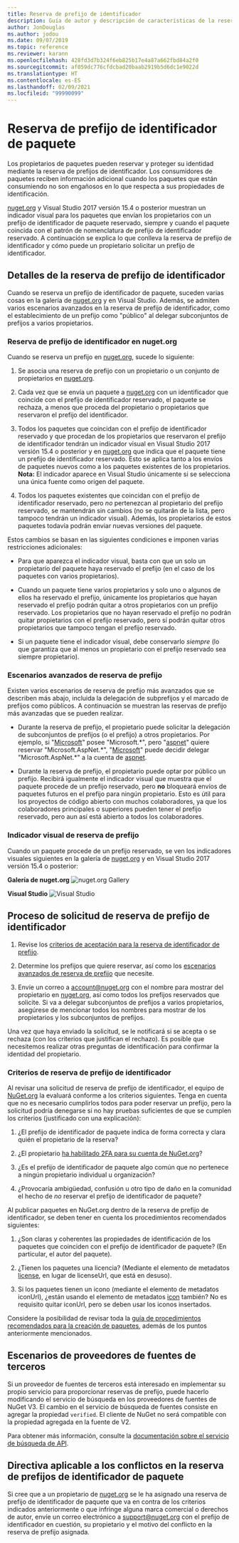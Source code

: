 ```yaml
---
title: Reserva de prefijo de identificador
description: Guía de autor y descripción de características de la reserva de prefijo de identificador de paquete.
author: JonDouglas
ms.author: jodou
ms.date: 09/07/2019
ms.topic: reference
ms.reviewer: karann
ms.openlocfilehash: 428fd3d7b324f6eb825b17e4a87a662fbd84a2f0
ms.sourcegitcommit: af059dc776cfdcbad20baab2919b5d6dc1e9022d
ms.translationtype: HT
ms.contentlocale: es-ES
ms.lasthandoff: 02/09/2021
ms.locfileid: "99990099"
---
```

# <a name="package-id-prefix-reservation"></a>Reserva de prefijo de identificador de paquete

Los propietarios de paquetes pueden reservar y proteger su identidad mediante la reserva de prefijos de identificador. Los consumidores de paquetes reciben información adicional cuando los paquetes que están consumiendo no son engañosos en lo que respecta a sus propiedades de identificación. 

[nuget.org](https://www.nuget.org/) y Visual Studio 2017 versión 15.4 o posterior muestran un indicador visual para los paquetes que envían los propietarios con un prefijo de identificador de paquete reservado, siempre y cuando el paquete coincida con el patrón de nomenclatura de prefijo de identificador reservado. A continuación se explica lo que conlleva la reserva de prefijo de identificador y cómo puede un propietario solicitar un prefijo de identificador.

## <a name="id-prefix-reservation-details"></a>Detalles de la reserva de prefijo de identificador

Cuando se reserva un prefijo de identificador de paquete, suceden varias cosas en la galería de [nuget.org](https://www.nuget.org/) y en Visual Studio. Además, se admiten varios escenarios avanzados en la reserva de prefijo de identificador, como el establecimiento de un prefijo como "público" al delegar subconjuntos de prefijos a varios propietarios.

### <a name="id-prefix-reservation-on-nugetorg"></a>Reserva de prefijo de identificador en nuget.org

Cuando se reserva un prefijo en [nuget.org](https://www.nuget.org/), sucede lo siguiente:

1. Se asocia una reserva de prefijo con un propietario o un conjunto de propietarios en [nuget.org](https://www.nuget.org/).

1. Cada vez que se envía un paquete a [nuget.org](https://www.nuget.org/) con un identificador que coincide con el prefijo de identificador reservado, el paquete se rechaza, a menos que proceda del propietario o propietarios que reservaron el prefijo del identificador.

1. Todos los paquetes que coincidan con el prefijo de identificador reservado y que procedan de los propietarios que reservaron el prefijo de identificador tendrán un indicador visual en Visual Studio 2017 versión 15.4 o posterior y en [nuget.org](https://www.nuget.org/) que indica que el paquete tiene un prefijo de identificador reservado. Esto se aplica tanto a los envíos de paquetes nuevos como a los paquetes existentes de los propietarios. **Nota:** El indicador aparece en Visual Studio únicamente si se selecciona una única fuente como origen del paquete.

1. Todos los paquetes existentes que coincidan con el prefijo de identificador reservado, pero *no* pertenezcan al propietario del prefijo reservado, se mantendrán sin cambios (no se quitarán de la lista, pero tampoco tendrán un indicador visual). Además, los propietarios de estos paquetes todavía podrán enviar nuevas versiones del paquete.

Estos cambios se basan en las siguientes condiciones e imponen varias restricciones adicionales:

- Para que aparezca el indicador visual, basta con que un solo un propietario del paquete haya reservado el prefijo (en el caso de los paquetes con varios propietarios).

- Cuando un paquete tiene varios propietarios y solo uno o algunos de ellos ha reservado el prefijo, únicamente los propietarios que hayan reservado el prefijo podrán quitar a otros propietarios con un prefijo reservado. Los propietarios que no hayan reservado el prefijo no podrán quitar propietarios con el prefijo reservado, pero sí podrán quitar otros propietarios que tampoco tengan el prefijo reservado.

- Si un paquete tiene el indicador visual, debe conservarlo *siempre* (lo que garantiza que al menos un propietario con el prefijo reservado sea siempre propietario).

### <a name="advanced-prefix-reservation-scenarios"></a>Escenarios avanzados de reserva de prefijo

Existen varios escenarios de reserva de prefijo más avanzados que se describen más abajo, incluida la delegación de subprefijos y el marcado de prefijos como públicos. A continuación se muestran las reservas de prefijo más avanzadas que se pueden realizar. 

- Durante la reserva de prefijo, el propietario puede solicitar la delegación de subconjuntos de prefijos (o el prefijo) a otros propietarios. Por ejemplo, si "[Microsoft](https://www.nuget.org/profiles/microsoft)" posee "Microsoft.\*", pero "[aspnet](https://www.nuget.org/profiles/aspnet)" quiere reservar "Microsoft.AspNet.\*", "[Microsoft](https://www.nuget.org/profiles/microsoft)" puede decidir delegar "Microsoft.AspNet.\*" a la cuenta de [aspnet](https://www.nuget.org/profiles/aspnet).

- Durante la reserva de prefijo, el propietario puede optar por público un prefijo. Recibirá igualmente el indicador visual que muestra que el paquete procede de un prefijo reservado, pero **no** bloqueará envíos de paquetes futuros en el prefijo para ningún propietario. Esto es útil para los proyectos de código abierto con muchos colaboradores, ya que los colaboradores principales o superiores pueden tener el prefijo reservado, pero aun así está abierto a todos los colaboradores. 

### <a name="prefix-reservation-visual-indicator"></a>Indicador visual de reserva de prefijo

Cuando un paquete procede de un prefijo reservado, se ven los indicadores visuales siguientes en la galería de [nuget.org](https://www.nuget.org/) y en Visual Studio 2017 versión 15.4 o posterior:

**Galería de nuget.org**
![nuget.org Gallery](media/nuget-gallery-reserved-prefix.png)

**Visual Studio**
![Visual Studio](media/visual-studio-reserved-prefix.png)

## <a name="id-prefix-reservation-application-process"></a>Proceso de solicitud de reserva de prefijo de identificador

1. Revise los [criterios de aceptación para la reserva de identificador de prefijo](#id-prefix-reservation-criteria).

2. Determine los prefijos que quiere reservar, así como los [escenarios avanzados de reserva de prefijo](#advanced-prefix-reservation-scenarios) que necesite.

3. Envíe un correo a [account@nuget.org](mailto:account@nuget.org) con el nombre para mostrar del propietario en [nuget.org](https://www.nuget.org/), así como todos los prefijos reservados que solicite. Si va a delegar subconjuntos de prefijos a varios propietarios, asegúrese de mencionar todos los nombres para mostrar de los propietarios y los subconjuntos de prefijos.

Una vez que haya enviado la solicitud, se le notificará si se acepta o se rechaza (con los criterios que justifican el rechazo). Es posible que necesitemos realizar otras preguntas de identificación para confirmar la identidad del propietario.

### <a name="id-prefix-reservation-criteria"></a>Criterios de reserva de prefijo de identificador

Al revisar una solicitud de reserva de prefijo de identificador, el equipo de [NuGet.org](https://www.nuget.org) la evaluará conforme a los criterios siguientes. Tenga en cuenta que no es necesario cumplirlos todos para poder reservar un prefijo, pero la solicitud podría denegarse si no hay pruebas suficientes de que se cumplen los criterios (justificado con una explicación):

1. ¿El prefijo de identificador de paquete indica de forma correcta y clara quién el propietario de la reserva?

1. ¿El propietario [ha habilitado 2FA para su cuenta de NuGet.org](individual-accounts.md#enable-two-factor-authentication-2fa)?

1. ¿Es el prefijo de identificador de paquete algo común que no pertenece a ningún propietario individual u organización?

1. ¿Provocaría ambigüedad, confusión u otro tipo de daño en la comunidad el hecho de *no* reservar el prefijo de identificador de paquete?

Al publicar paquetes en NuGet.org dentro de la reserva de prefijo de identificador, se deben tener en cuenta los procedimientos recomendados siguientes:

1. ¿Son claras y coherentes las propiedades de identificación de los paquetes que coinciden con el prefijo de identificador de paquete? (En particular, el autor del paquete).

1. ¿Tienen los paquetes una licencia? (Mediante el elemento de metadatos [license](../reference/nuspec.md#license), en lugar de licenseUrl, que está en desuso).

1. Si los paquetes tienen un icono (mediante el elemento de metadatos iconUrl), ¿están usando el elemento de metadatos [icon](../reference/nuspec.md#icon) también? No es requisito quitar iconUrl, pero se deben usar los iconos insertados.
 
Considere la posibilidad de revisar toda la [guía de procedimientos recomendados para la creación de paquetes](../create-packages/package-authoring-best-practices.md), además de los puntos anteriormente mencionados.

## <a name="third-party-feed-provider-scenarios"></a>Escenarios de proveedores de fuentes de terceros

Si un proveedor de fuentes de terceros está interesado en implementar su propio servicio para proporcionar reservas de prefijo, puede hacerlo modificando el servicio de búsqueda en los proveedores de fuentes de NuGet V3. El cambio en el servicio de búsqueda de fuentes consiste en agregar la propiedad `verified`. El cliente de NuGet no será compatible con la propiedad agregada en la fuente de V2.

Para obtener más información, consulte la [documentación sobre el servicio de búsqueda de API](../api/search-query-service-resource.md).

## <a name="package-id-prefix-reservation-dispute-policy"></a>Directiva aplicable a los conflictos en la reserva de prefijos de identificador de paquete
Si cree que a un propietario de [nuget.org](https://www.nuget.org) se le ha asignado una reserva de prefijo de identificador de paquete que va en contra de los criterios indicados anteriormente o que infringe alguna marca comercial o derechos de autor, envíe un correo electrónico a [support@nuget.org](mailto:support@nuget.org) con el prefijo de identificador en cuestión, su propietario y el motivo del conflicto en la reserva de prefijo asignada.

